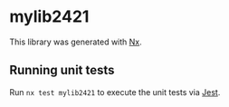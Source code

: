 # mylib2421

This library was generated with [Nx](https://nx.dev).

## Running unit tests

Run `nx test mylib2421` to execute the unit tests via [Jest](https://jestjs.io).
